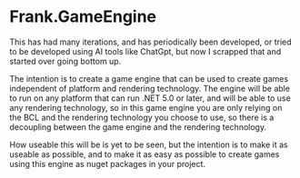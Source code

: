 # Frank.GameEngine
This has had many iterations, and has periodically been developed, or tried to be developed using AI tools like ChatGpt, but now I scrapped that and started over going bottom up.

The intention is to create a game engine that can be used to create games independent of platform and rendering technology. The engine will be able to run on any platform that can run .NET 5.0 or later, and will be able to use any rendering technology, so in this game engine you are only relying on the BCL and the rendering technology you choose to use, so there is a decoupling between the game engine and the rendering technology.

How useable this will be is yet to be seen, but the intention is to make it as useable as possible, and to make it as easy as possible to create games using this engine as nuget packages in your project.

